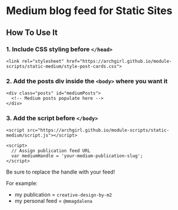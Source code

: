 # Medium blog feed for Static Sites

## How To Use It

### 1. Include CSS styling before `</head>`

```
<link rel="stylesheet" href="https://archgirl.github.io/module-scripts/static-medium/style-post-cards.css">
```

### 2. Add the posts div inside the `<body>` where you want it

```
<div class="posts" id="mediumPosts">
  <!-- Medium posts populate here -->
</div>
```

### 3. Add the script before `</body>`

```
<script src="https://archgirl.github.io/module-scripts/static-medium/script.js"></script>

<script>
  // Assign publication feed URL
  var mediumHandle = 'your-medium-publication-slug';
</script>
```

Be sure to replace the handle with your feed!

For example:

- my publication = `creative-design-by-m2`
- my personal feed = `@mmagdalena`
